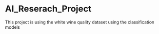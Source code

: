 # AI_Reserach_Project
This project is using the white wine quality dataset using the classification models
